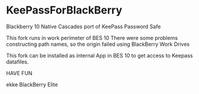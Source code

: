 KeePassForBlackBerry
====================

Blackberry 10 Native Cascades port of KeePass Password Safe

This fork runs in work perimeter of BES 10
There were some problems constructing path names,
so the origin failed using BlackBerry Work Drives

This fork can be installed as internal App in BES 10 to get access to Keepass datafiles.

HAVE FUN

ekke
BlackBerry Elite
